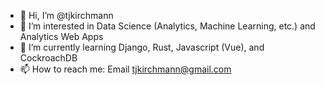 - 👋 Hi, I’m @tjkirchmann
- 👀 I’m interested in Data Science (Analytics, Machine Learning, etc.) and Analytics Web Apps
- 🌱 I’m currently learning Django, Rust, Javascript (Vue), and CockroachDB 
- 📫 How to reach me: Email tjkirchmann@gmail.com
